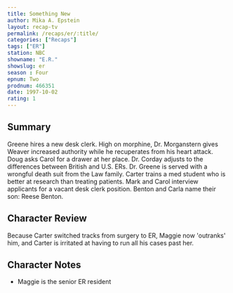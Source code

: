 ```yaml
---
title: Something New
author: Mika A. Epstein
layout: recap-tv
permalink: /recaps/er/:title/
categories: ["Recaps"]
tags: ["ER"]
station: NBC
showname: "E.R."
showslug: er
season : Four  
epnum: Two  
prodnum: 466351    
date: 1997-10-02
rating: 1  
---
```


## Summary  
  
Greene hires a new desk clerk. High on morphine, Dr. Morganstern gives Weaver increased authority while he recuperates from his heart attack. Doug asks Carol for a drawer at her place. Dr. Corday adjusts to the differences between British and U.S. ERs. Dr. Greene is served with a wrongful death suit from the Law family. Carter trains a med student who is better at research than treating patients. Mark and Carol interview applicants for a vacant desk clerk position. Benton and Carla name their son: Reese Benton.

## Character Review  
  
Because Carter switched tracks from surgery to ER, Maggie now 'outranks' him, and Carter is irritated at having to run all his cases past her.

## Character Notes  
  
* Maggie is the senior ER resident